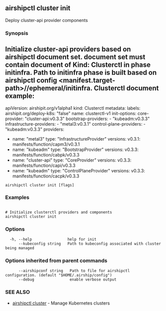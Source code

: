 ## airshipctl cluster init

Deploy cluster-api provider components

### Synopsis


Initialize cluster-api providers based on airshipctl document set.
document set must contain document of Kind: Clusterctl in phase initinfra.
Path to initinfra phase is built based on airshipctl config
<manifest.target-path>/<subpath>/ephemeral/initinfra.
Clusterctl document example:
---
apiVersion: airshipit.org/v1alpha1
kind: Clusterctl
metadata:
  labels:
    airshipit.org/deploy-k8s: "false"
  name: clusterctl-v1
init-options:
  core-provider: "cluster-api:v0.3.3"
  bootstrap-providers:
    - "kubeadm:v0.3.3"
  infrastructure-providers:
    - "metal3:v0.3.1"
  control-plane-providers:
    - "kubeadm:v0.3.3"
providers:
  - name: "metal3"
    type: "InfrastructureProvider"
    versions:
      v0.3.1: manifests/function/capm3/v0.3.1
  - name: "kubeadm"
    type: "BootstrapProvider"
    versions:
      v0.3.3: manifests/function/cabpk/v0.3.3
  - name: "cluster-api"
    type: "CoreProvider"
    versions:
      v0.3.3: manifests/function/capi/v0.3.3
  - name: "kubeadm"
    type: "ControlPlaneProvider"
    versions:
      v0.3.3: manifests/function/cacpk/v0.3.3


```
airshipctl cluster init [flags]
```

### Examples

```

# Initialize clusterctl providers and components
airshipctl cluster init

```

### Options

```
  -h, --help                help for init
      --kubeconfig string   Path to kubeconfig associated with cluster being managed
```

### Options inherited from parent commands

```
      --airshipconf string   Path to file for airshipctl configuration. (default "$HOME/.airship/config")
      --debug                enable verbose output
```

### SEE ALSO

* [airshipctl cluster](airshipctl_cluster.md)	 - Manage Kubernetes clusters

